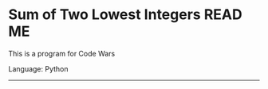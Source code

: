 # Sum of Two Lowest Integers READ ME

This is a program for Code Wars

Language: Python

-------------------------

